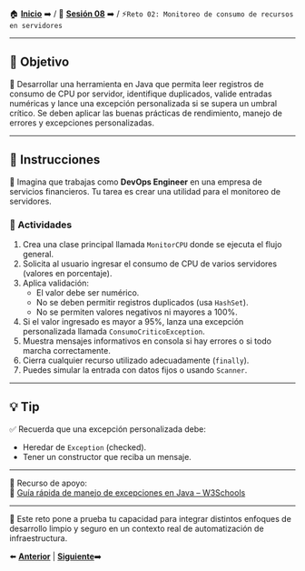 
🏠 [**Inicio**](../../Readme.md) ➡️ / 📖 [**Sesión 08**](../Readme.md) ➡️ / ⚡`Reto 02: Monitoreo de consumo de recursos en servidores`

---

## 🎯 Objetivo

🧠 Desarrollar una herramienta en Java que permita leer registros de consumo de CPU por servidor, identifique duplicados, valide entradas numéricas y lance una excepción personalizada si se supera un umbral crítico. Se deben aplicar las buenas prácticas de rendimiento, manejo de errores y excepciones personalizadas.

---

## 📝 Instrucciones

🚀 Imagina que trabajas como **DevOps Engineer** en una empresa de servicios financieros. Tu tarea es crear una utilidad para el monitoreo de servidores.

### 🧩 Actividades

1. Crea una clase principal llamada `MonitorCPU` donde se ejecuta el flujo general.
2. Solicita al usuario ingresar el consumo de CPU de varios servidores (valores en porcentaje).
3. Aplica validación:
   - El valor debe ser numérico.
   - No se deben permitir registros duplicados (usa `HashSet`).
   - No se permiten valores negativos ni mayores a 100%.
4. Si el valor ingresado es mayor a 95%, lanza una excepción personalizada llamada `ConsumoCriticoException`.
5. Muestra mensajes informativos en consola si hay errores o si todo marcha correctamente.
6. Cierra cualquier recurso utilizado adecuadamente (`finally`).
7. Puedes simular la entrada con datos fijos o usando `Scanner`.

---

## 💡 Tip

✅ Recuerda que una excepción personalizada debe:
- Heredar de `Exception` (checked).
- Tener un constructor que reciba un mensaje.

---

📘 Recurso de apoyo:  
🔗 [Guía rápida de manejo de excepciones en Java – W3Schools](https://www.w3schools.com/java/java_try_catch.asp)

---

🏁 Este reto pone a prueba tu capacidad para integrar distintos enfoques de desarrollo limpio y seguro en un contexto real de automatización de infraestructura.

⬅️ [**Anterior**](../Ejemplo-05/Readme.md) | [**Siguiente**](../Readme.md)➡️
